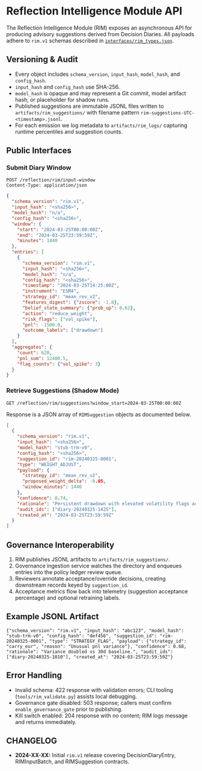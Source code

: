 # Reflection Intelligence Module API

The Reflection Intelligence Module (RIM) exposes an asynchronous API for producing advisory suggestions derived from Decision Diaries. All payloads adhere to `rim.v1` schemas described in [`interfaces/rim_types.json`](../../interfaces/rim_types.json).

## Versioning & Audit

- Every object includes `schema_version`, `input_hash`, `model_hash`, and `config_hash`.
- `input_hash` and `config_hash` use SHA-256.
- `model_hash` is opaque and may represent a Git commit, model artifact hash, or placeholder for shadow runs.
- Published suggestions are immutable JSONL files written to `artifacts/rim_suggestions/` with filename pattern `rim-suggestions-UTC-<timestamp>.jsonl`.
- For each emission we log metadata to `artifacts/rim_logs/` capturing runtime percentiles and suggestion counts.

## Public Interfaces

### Submit Diary Window

```http
POST /reflection/rim/input-window
Content-Type: application/json
```

```json
{
  "schema_version": "rim.v1",
  "input_hash": "<sha256>",
  "model_hash": "n/a",
  "config_hash": "<sha256>",
  "window": {
    "start": "2024-03-25T00:00:00Z",
    "end": "2024-03-25T23:59:59Z",
    "minutes": 1440
  },
  "entries": [
    {
      "schema_version": "rim.v1",
      "input_hash": "<sha256>",
      "model_hash": "n/a",
      "config_hash": "<sha256>",
      "timestamp": "2024-03-25T14:25:00Z",
      "instrument": "ESM4",
      "strategy_id": "mean_rev_v2",
      "features_digest": {"zscore": -1.8},
      "belief_state_summary": {"prob_up": 0.62},
      "action": "reduce_weight",
      "risk_flags": ["vol_spike"],
      "pnl": -1500.0,
      "outcome_labels": ["drawdown"]
    }
  ],
  "aggregates": {
    "count": 620,
    "pnl_sum": 12400.5,
    "flag_counts": {"vol_spike": 3}
  }
}
```

### Retrieve Suggestions (Shadow Mode)

```http
GET /reflection/rim/suggestions?window_start=2024-03-25T00:00:00Z
```

Response is a JSON array of `RIMSuggestion` objects as documented below.

```json
[
  {
    "schema_version": "rim.v1",
    "input_hash": "<sha256>",
    "model_hash": "stub-trm-v0",
    "config_hash": "<sha256>",
    "suggestion_id": "rim-20240325-0001",
    "type": "WEIGHT_ADJUST",
    "payload": {
      "strategy_id": "mean_rev_v2",
      "proposed_weight_delta": -0.05,
      "window_minutes": 1440
    },
    "confidence": 0.74,
    "rationale": "Persistent drawdown with elevated volatility flags across last 24h window.",
    "audit_ids": ["diary-20240325-1425"],
    "created_at": "2024-03-25T23:59:59Z"
  }
]
```

## Governance Interoperability

1. RIM publishes JSONL artifacts to `artifacts/rim_suggestions/`.
2. Governance ingestion service watches the directory and enqueues entries into the policy ledger review queue.
3. Reviewers annotate acceptance/override decisions, creating downstream records keyed by `suggestion_id`.
4. Acceptance metrics flow back into telemetry (suggestion acceptance percentage) and optional retraining labels.

## Example JSONL Artifact

```
{"schema_version": "rim.v1", "input_hash": "abc123", "model_hash": "stub-trm-v0", "config_hash": "def456", "suggestion_id": "rim-20240325-0001", "type": "STRATEGY_FLAG", "payload": {"strategy_id": "carry_eur", "reason": "Unusual pnl variance"}, "confidence": 0.68, "rationale": "Variance doubled vs 30d baseline.", "audit_ids": ["diary-20240325-1010"], "created_at": "2024-03-25T23:59:59Z"}
```

## Error Handling

- Invalid schema: 422 response with validation errors; CLI tooling (`tools/rim_validate.py`) assists local debugging.
- Governance gate disabled: 503 response; callers must confirm `enable_governance_gate` prior to publishing.
- Kill switch enabled: 204 response with no content; RIM logs message and returns immediately.

## CHANGELOG

- **2024-XX-XX:** Initial `rim.v1` release covering DecisionDiaryEntry, RIMInputBatch, and RIMSuggestion contracts.
